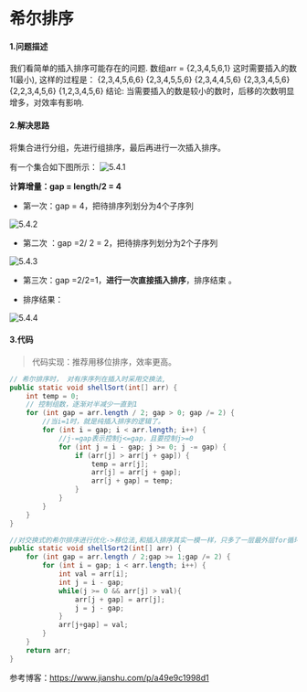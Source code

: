 # 希尔排序

#### 1.问题描述

我们看简单的插入排序可能存在的问题.
数组arr = {2,3,4,5,6,1} 这时需要插入的数1(最小), 这样的过程是：
{2,3,4,5,6,6}
{2,3,4,5,5,6}
{2,3,4,4,5,6}
{2,3,3,4,5,6}
{2,2,3,4,5,6}
{1,2,3,4,5,6}
结论: 当需要插入的数是较小的数时，后移的次数明显增多，对效率有影响.



#### 2.解决思路

将集合进行分组，先进行组排序，最后再进行一次插入排序。

有一个集合如下图所示： ![5.4.1](../assets/5.4.1.png)

**计算增量：gap = length/2 = 4**

* 第一次：gap = 4，把待排序列划分为4个子序列 

![5.4.2](../assets/5.4.2.png)



* 第二次 ：gap =2/ 2 = 2，把待排序列划分为2个子序列 

![5.4.3](../assets/5.4.3.png)



* 第三次：gap =2/2=1，**进行一次直接插入排序**，排序结束 。

  

* 排序结果： 

![5.4.4](../assets/5.4.4.png)



#### 3.代码

> 代码实现：推荐用移位排序，效率更高。

```java
// 希尔排序时， 对有序序列在插入时采用交换法,
public static void shellSort(int[] arr) {
    int temp = 0;
    // 控制组数，逐渐对半减少一直到1
    for (int gap = arr.length / 2; gap > 0; gap /= 2) {
        //当i=1时，就是纯插入排序的逻辑了。
        for (int i = gap; i < arr.length; i++) {
            //j-=gap表示控制j<=gap，且要控制j>=0
            for (int j = i - gap; j >= 0; j -= gap) {
                if (arr[j] > arr[j + gap]) {
                    temp = arr[j];
                    arr[j] = arr[j + gap];
                    arr[j + gap] = temp;
                }
            }
        }
    }
}

//对交换式的希尔排序进行优化->移位法,和插入排序其实一模一样，只多了一层最外层for循环控制gap
public static void shellSort2(int[] arr) {
    for (int gap = arr.length / 2;gap >= 1;gap /= 2) {
        for (int i = gap; i < arr.length; i++) {
            int val = arr[i];
            int j = i - gap;
            while(j >= 0 && arr[j] > val){
                arr[j + gap] = arr[j];
                j = j - gap;
            }
            arr[j+gap] = val;
        }
    }
    return arr;
}

```



参考博客：https://www.jianshu.com/p/a49e9c1998d1